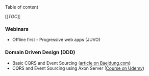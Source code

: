 Table of content

[[_TOC_]]

### Webinars

* Offline first - Progressive web apps (JUVO)

### Domain Driven Design (DDD)

* Basic CQRS and Event Sourcing ([article on Baeldung.com]())
* CQRS and Event Sourcing using Axon Server ([Course on Udemy]())